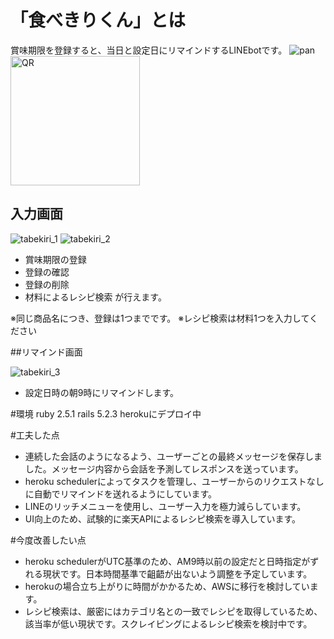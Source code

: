 # 「食べきりくん」とは

賞味期限を登録すると、当日と設定日にリマインドするLINEbotです。
![pan](https://user-images.githubusercontent.com/51403845/63081689-3c019800-bf7f-11e9-8759-a9e778b5f066.png)
<img width="207" alt="QR" src="https://user-images.githubusercontent.com/51403845/63081696-415ee280-bf7f-11e9-93b4-a3db345df183.png">


## 入力画面

![tabekiri_1](https://user-images.githubusercontent.com/51403845/63081599-f6dd6600-bf7e-11e9-8e59-a61aea837509.gif)
![tabekiri_2](https://user-images.githubusercontent.com/51403845/63081609-fd6bdd80-bf7e-11e9-95f8-0bf6598ef0ec.gif)
 - 賞味期限の登録
 - 登録の確認
 - 登録の削除
 - 材料によるレシピ検索
 が行えます。

※同じ商品名につき、登録は1つまでです。
※レシピ検索は材料1つを入力してください


##リマインド画面

![tabekiri_3](https://user-images.githubusercontent.com/51403845/63081654-1b394280-bf7f-11e9-9c3c-1ee98f133cf2.gif)
 - 設定日時の朝9時にリマインドします。


#環境
ruby 2.5.1
rails 5.2.3
herokuにデプロイ中


#工夫した点
 - 連続した会話のようになるよう、ユーザーごとの最終メッセージを保存しました。メッセージ内容から会話を予測してレスポンスを送っています。
 - heroku schedulerによってタスクを管理し、ユーザーからのリクエストなしに自動でリマインドを送れるようにしています。
 - LINEのリッチメニューを使用し、ユーザー入力を極力減らしています。
 - UI向上のため、試験的に楽天APIによるレシピ検索を導入しています。


#今度改善したい点
 - heroku schedulerがUTC基準のため、AM9時以前の設定だと日時指定がずれる現状です。日本時間基準で齟齬が出ないよう調整を予定しています。
 - herokuの場合立ち上がりに時間がかかるため、AWSに移行を検討しています。
 - レシピ検索は、厳密にはカテゴリ名との一致でレシピを取得しているため、該当率が低い現状です。スクレイピングによるレシピ検索を検討中です。